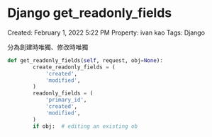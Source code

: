 # Django get_readonly_fields

Created: February 1, 2022 5:22 PM
Property: ivan kao
Tags: Django

分為創建時唯獨、修改時唯獨

```python
def get_readonly_fields(self, request, obj=None):
        create_readonly_fields = (
            'created',
            'modified',
        )
        readonly_fields = (
            'primary_id',
            'created',
            'modified',
        )
        if obj:  # editing an existing ob
```